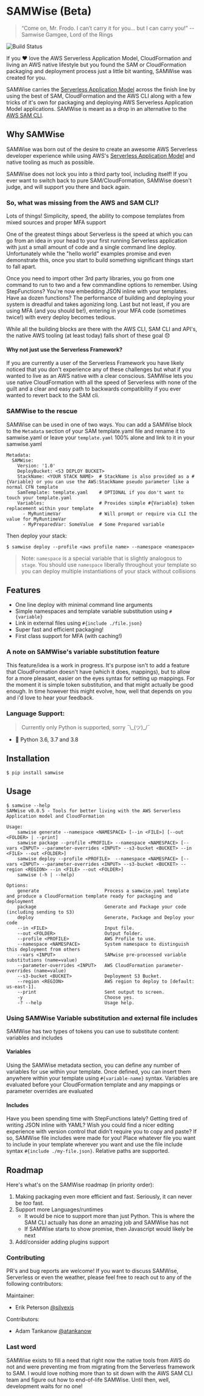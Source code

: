 # SAMWise (Beta)
> “Come on, Mr. Frodo. I can’t carry it for you… but I can carry you!” -- Samwise Gamgee, Lord of the Rings

![Build Status](https://cloudzero.semaphoreci.com/badges/samwise.svg)

If you :heart: love the AWS Serverless Application Model, CloudFormation and living an AWS native lifestyle but
you found the SAM or CloudFormation packaging and deployment process just a little bit wanting, SAMWise was created
for you.

SAMWise carries the [Serverless Application Model](https://aws.amazon.com/serverless/sam/) across the
finish line by using the best of SAM, CloudFormation and the AWS CLI along with a few tricks of it's own for packaging
and deploying AWS Serverless Application Model applications. SAMWise is meant as a drop in an alternative to the
[AWS SAM CLI](https://github.com/awslabs/aws-sam-cli).

## Why SAMWise
SAMWise was born out of the desire to create an awesome AWS Serverless developer experience while using AWS's 
[Serverless Application Model](https://aws.amazon.com/serverless/sam/) and native tooling as much as possible.

SAMWise does not lock you into a third party tool, including itself! If you ever want to switch back to pure 
SAM/CloudFormation, SAMWise doesn't judge, and will support you there and back again.

### So, what was missing from the AWS and SAM CLI?
Lots of things! Simplicity, speed, the ability to compose templates from mixed sources and proper MFA support

One of the greatest things about Serverless is the speed at which you can go from an idea in your head to your first
running Serverless application with just a small amount of code and a single command line deploy.
Unfortunately while the "hello world" examples promise and even demonstrate this, once you start to build something
significant things start to fall apart. 

Once you need to import other 3rd party libraries, you go from one command to run to two and a few commandline
options to remember. Using StepFunctions? You're now embedding JSON inline with your templates. Have aa dozen functions?
The performance of building and deploying your system is dreadful and takes agonizing long. Last but not least, if you 
are using MFA (and you should be!), entering in your MFA code (sometimes twice!) with every deploy becomes tedious. 

While all the building blocks are there with the AWS CLI, SAM CLI and API's, the native AWS tooling (at least today) 
falls short of these goal :disappointed:

#### Why not just use the Serverless Framework?
If you are currently a user of the Serverless Framework you have likely noticed that you don't experience any of these
challenges but what if you wanted to live as an AWS native with a clear conscious. SAMWise lets you use native 
CloudFormation with all the speed of Serverless with none of the guilt and a clear and easy path to backwards 
compatibility if you ever wanted to revert back to the SAM cli.

### SAMWise to the rescue
SAMWise can be used in one of two ways. You can add a SAMWise block to the `Metadata` section of your SAM
template.yaml file and rename it to samwise.yaml or leave your `template.yaml` 100% alone
and link to it in your samwise.yaml

    Metadata:
      SAMWise:
        Version: '1.0'
        DeployBucket: <S3 DEPLOY BUCKET>
        StackName: <YOUR STACK NAME>  # StackName is also provided as a #{Variable} or you can use the AWS:StackName pseudo parameter like a normal CFN template
        SamTemplate: template.yaml    # OPTIONAL if you don't want to touch your template.yaml
        Variables:                    # Provides simple #{Variable} token replacement within your template
          - MyRuntimeVar              # Will prompt or require via CLI the value for MyRuntimeVar
          - MyPreparedVar: SomeValue  # Some Prepared variable 

Then deploy your stack:

    $ samwise deploy --profile <aws profile name> --namespace <namespace>
    
 > Note: `namespace` is a special variable that is slightly analogous to `stage`. You should use `namespace` liberally 
throughout your template so you can deploy multiple instantiations of your stack without collisions  

## Features
- One line deploy with minimal command line arguments
- Simple namespaces and template variable substitution using `#{variable}`
- Link in external files using `#{include ./file.json}`
- Super fast and efficient packaging!
- First class support for MFA (with caching!)

### A note on SAMWise's variable substitution feature
This feature/idea is a work in progress. It's purpose isn't to add a feature that CloudFormation doesn't have
(which it does, mappings), but to allow for a more pleasant, easier on the eyes syntax for setting up mappings.
For the moment it is simple token substitution, and that might actually be good enough. In time however this might 
evolve, how, well that depends on you and i'd love to hear your feedback.    

### Language Support:
> Currently only Python is supported, sorry ¯\\\_(ツ)\_/¯
- :snake: Python 3.6, 3.7 and 3.8

## Installation

    $ pip install samwise
    
## Usage
    
    $ samwise --help
    SAMWise v0.0.5 - Tools for better living with the AWS Serverless Application model and CloudFormation
    
    Usage:
        samwise generate --namespace <NAMESPACE> [--in <FILE>] [--out <FOLDER> | --print]
        samwise package --profile <PROFILE> --namespace <NAMESPACE> [--vars <INPUT> --parameter-overrides <INPUT> --s3-bucket <BUCKET> --in <FILE> --out <FOLDER>]
        samwise deploy --profile <PROFILE>  --namespace <NAMESPACE> [--vars <INPUT> --parameter-overrides <INPUT> --s3-bucket <BUCKET> --region <REGION> --in <FILE> --out <FOLDER>]
        samwise (-h | --help)
    
    Options:
        generate                        Process a samwise.yaml template and produce a CloudFormation template ready for packaging and deployment
        package                         Generate and Package your code (including sending to S3)
        deploy                          Generate, Package and Deploy your code
        --in <FILE>                     Input file.
        --out <FOLDER>                  Output folder.
        --profile <PROFILE>             AWS Profile to use.
        --namespace <NAMESPACE>         System namespace to distinguish this deployment from others
        --vars <INPUT>                  SAMwise pre-processed variable substitutions (name=value)
        --parameter-overrides <INPUT>   AWS CloudFormation parameter-overrides (name=value)
        --s3-bucket <BUCKET>            Deployment S3 Bucket.
        --region <REGION>               AWS region to deploy to [default: us-east-1].
        --print                         Sent output to screen.
        -y                              Choose yes.
        -? --help                       Usage help.
        
### Using SAMWise Variable substitution and external file includes
SAMWise has two types of tokens you can use to substitute content: variables and includes

#### Variables
Using the SAMWise metadata section, you can define any number of variables for use within your template.
Once defined, you can insert them anywhere within your template using `#{variable-name}` syntax. Variables
are evaluated before your CloudFormation template and any mappings or parameter overrides are evaluated
 
#### Includes
Have you been spending time with StepFunctions lately? Getting tired of writing JSON inline with YAML?
Wish you could find a nicer editing experience with version control that didn't require you to copy
and paste? If so, SAMWise file includes were made for you! Place whatever file you want to include in
your template wherever you want and use the file include syntax `#{include ./my-file.json}`. Relative
paths are supported.

## Roadmap
Here's what's on the SAMWise roadmap (in priority order):
1. Making packaging even more efficient and fast. Seriously, it can never be _too_ fast.
1. Support more Languages/runtimes
    - It would be nice to support more than just Python. This is where the SAM CLI actually has done an
    amazing job and SAMWise has not
    - If SAMWise starts to show promise, then Javascript would likely be next 
1. Add/consider adding plugins support

### Contributing
PR's and bug reports are welcome! If you want to discuss SAMWise, Serverless or even the weather, please feel free to reach out to any of the following contributors:

Maintainer:
- Erik Peterson [@silvexis](https://twitter.com/silvexis)

Contributors:
- Adam Tankanow [@atankanow](https://twitter.com/atankanow)

### Last word
SAMWise exists to fill a need that right now the native tools from AWS do not and were preventing me from migrating from
the Serverless framework to SAM. I would love nothing more than to sit down with the AWS SAM CLI team and figure out how
to end-of-life SAMWise. Until then, well, development waits for no one!
